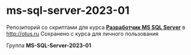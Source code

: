 # ms-sql-server-2023-01

Репозиторий со скриптами для курса [**Разработчик MS SQL Server**](https://otus.ru/lessons/ms-sql-server-razrabotchik/) в http://otus.ru
Сохранено с курса для личного пользования

Группа **MS-SQL-Server-2023-01**
